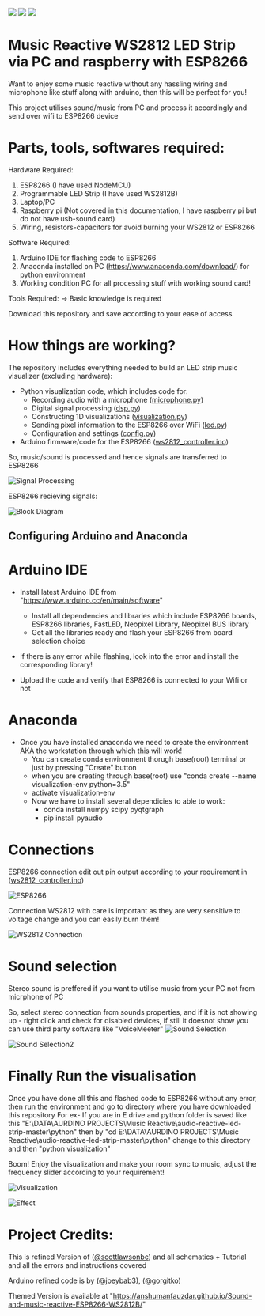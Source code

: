 ![](https://img.shields.io/github/downloads/AnshumanFauzdar/Sound-and-music-reactive-ESP8266-WS2812B/total)
[![](https://img.shields.io/github/stars/AnshumanFauzdar/Sound-and-music-reactive-ESP8266-WS2812B?style=plastic)]()
[![](https://img.shields.io/github/watchers/AnshumanFauzdar/Sound-and-music-reactive-ESP8266-WS2812B?style=plastic)]()
# Music Reactive WS2812 LED Strip via PC and raspberry with ESP8266

Want to enjoy some music reactive without any hassling wiring and microphone like stuff along with arduino, then this will be perfect for you!

This project utilises sound/music from PC and process it accordingly and send over wifi to ESP8266 device 

# Parts, tools, softwares required:

Hardware Required:
1. ESP8266 (I have used NodeMCU)
2. Programmable LED Strip (I have used WS2812B)
3. Laptop/PC
4. Raspberry pi (Not covered in this documentation, I have raspberry pi but do not have usb-sound card)
5. Wiring, resistors-capacitors for avoid burning your WS2812 or ESP8266

Software Required:
1. Arduino IDE for flashing code to ESP8266
2. Anaconda installed on PC (https://www.anaconda.com/download/) for python environment
3. Working condition PC for all processing stuff with working sound card!

Tools Required:
-> Basic knowledge is required 

Download this repository and save according to your ease of access

# How things are working?

The repository includes everything needed to build an LED strip music visualizer (excluding hardware):

- Python visualization code, which includes code for:
  - Recording audio with a microphone ([microphone.py](Python/microphone.py))
  - Digital signal processing ([dsp.py](Python/dsp.py))
  - Constructing 1D visualizations ([visualization.py](Python/visualization.py))
  - Sending pixel information to the ESP8266 over WiFi ([led.py](Python/led.py))
  - Configuration and settings ([config.py](Python/config.py))
- Arduino firmware/code for the ESP8266 ([ws2812_controller.ino](https://anshumanfauzdar.github.io/Sound-and-music-reactive-ESP8266-WS2812B/Arduino/ESP8266%20code/ws2812_controller.ino))

So, music/sound is processed and hence signals are transferred to ESP8266

![Signal Processing](Images/description-cropped.gif)

ESP8266 recieving signals:

![Block Diagram](Images/esp8266-block-diagram.png)

## Configuring Arduino and Anaconda

# Arduino IDE

- Install latest Arduino IDE from "https://www.arduino.cc/en/main/software"
  - Install all dependencies and libraries which include ESP8266 boards, ESP8266 libraries, FastLED, Neopixel Library, Neopixel BUS library
  - Get all the libraries ready and flash your ESP8266 from board selection choice
  
- If there is any error while flashing, look into the error and install the corresponding library!
- Upload the code and verify that ESP8266 is connected to your Wifi or not

# Anaconda

- Once you have installed anaconda we need to create the environment AKA the workstation through which this will work!
  - You can create conda environment thorugh base(root) terminal or just by pressing "Create" button
  - when you are creating through base(root) use "conda create --name visualization-env python=3.5"
  - activate visualization-env
  - Now we have to install several dependicies to able to work:
    - conda install numpy scipy pyqtgraph
    - pip install pyaudio 
  

# Connections

ESP8266 connection edit out pin output according to your requirement in ([ws2812_controller.ino](https://anshumanfauzdar.github.io/Sound-and-music-reactive-ESP8266-WS2812B/Arduino/ESP8266%20code/ws2812_controller.ino))

![ESP8266](Images/NodeMCUv3-small.png)

Connection WS2812 with care is important as they are very sensitive to voltage change and you can easily burn them!

![WS2812 Connection](Images/breadboard-led-strip.jpg)



# Sound selection

Stereo sound is preffered if you want to utilise music from your PC not from micrphone of PC

So, select stereo connection from sounds properties, and if it is not showing up - right click and check for disabled devices, if still it doesnot show you can use third party software like "VoiceMeeter"
![Sound Selection](Images/stereo-show.png)

![Sound Selection2](Images/stereo-enable.png)

# Finally Run the visualisation

Once you have done all this and flashed code to ESP8266 without any error, then run the environment and go to directory where you have downloaded this repository 
For ex- If you are in E drive and python folder is saved like this "E:\DATA\AURDINO PROJECTS\Music Reactive\audio-reactive-led-strip-master\python" then by "cd E:\DATA\AURDINO PROJECTS\Music Reactive\audio-reactive-led-strip-master\python\" change to this directory and then "python visualization"

Boom! Enjoy the visualization and make your room sync to music, adjust the frequency slider according to your requirement!

![Visualization](Images/visualization-gui.png)

![Effect](Images/led-effect-demo.gif)

# Project Credits:

This is refined Version of ([@scottlawsonbc](https://github.com/scottlawsonbc/audio-reactive-led-strip)) and all schematics + Tutorial and all the errors and instructions covered

Arduino refined code is by ([@joeybab3](https://github.com/joeybab3/audio-reactive-led-strip/blob/master/arduino/ws2812_controller/ws2812_controller.ino)), ([@gorgitko](https://github.com/gorgitko/microboard-projects/tree/master/audio-reactive-led-strip))
 
 
 Themed Version is available at "https://anshumanfauzdar.github.io/Sound-and-music-reactive-ESP8266-WS2812B/"
 
 
 
